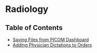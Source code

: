 # Radiology

## Table of Contents

- [Saving Files from PICOM Dashboard](ImagingInstructions.md)
- [Adding Physician Dictations to Orders](XRDictations.md)
